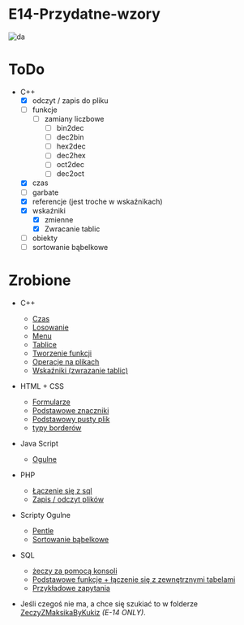 # E14-Przydatne-wzory
![da]()
# ToDo
* C++
    * [x] odczyt / zapis do pliku
    * [ ] funkcje
        * [ ] zamiany liczbowe
            * [ ] bin2dec
            * [ ] dec2bin
            * [ ] hex2dec
            * [ ] dec2hex
            * [ ] oct2dec
            * [ ] dec2oct
    * [x] czas
    * [ ] garbate
    * [x] referencje (jest troche w wskaźnikach)
    * [x] wskaźniki
        * [x] zmienne
        * [x] Zwracanie tablic
    * [ ] obiekty
    * [ ] sortowanie bąbelkowe

# Zrobione
* C++
    * [Czas](C++/czas.cpp)
    * [Losowanie](C++/Losowanie-liczb.md)
    * [Menu](C++/Menu.md)
    * [Tablice](C++/Tablice.md)
    * [Tworzenie funkcji](C++/Tworzenie-funkcji.md)
    * [Operacje na plikach](C++/pliki/pliki.md)
    * [Wskaźniki (zwrazanie tablic)](C++/wsk.md)

* HTML + CSS
    * [Formularze](HTML/formularze.html)
    * [Podstawowe znaczniki](HTML/podstawowe-znaczniki.html)
    * [Podstawowy pusty plik](HTML/podstawowy-pusty-plik.html)
    * [typy borderów](HTML/border-css.html)

* Java Script
    * [Ogulne](JavaScript/ogolne.md)

* PHP
    * [Łączenie się z sql](PHP/polaczZSql.php)
    * [Zapis / odczyt plików](PHP/ZapisDoPliu.php)

* Scripty Ogulne
    * [Pentle](ScriptyOgulne/pentle.php)
    * [Sortowanie bąbelkowe](ScriptyOgulne/sortowanieBabelkowe.php)

* SQL
    * [żeczy za pomocą konsoli](SQL/Jak-robić-wszystko-z-konsoli.md)
    * [Podstawowe funkcje + łączenie się z zewnętrznymi tabelami](SQL/Funkcje.md)
    * [Przykładowe zapytania](SQL/przykładowe-zapytania.sql)

* Jeśli czegoś nie ma, a chce się szukiać to w folderze [ZeczyZMaksikaByKukiz](ZeczyZMaksikaByKukiz) _(E-14 ONLY)_.
